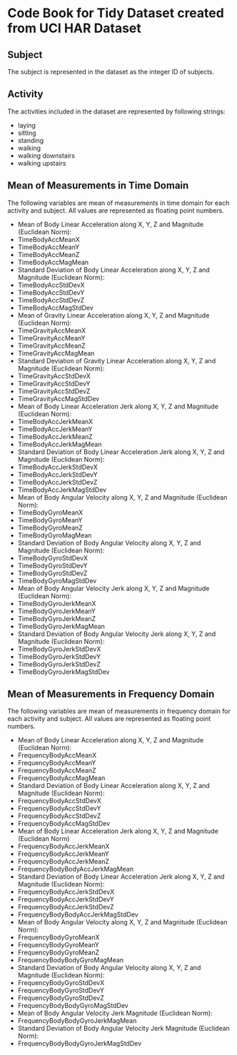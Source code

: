 # Code Book for Tidy Dataset created from UCI HAR Dataset

## Subject
The subject is represented in the dataset as the integer ID of subjects.
## Activity
The activities included in the dataset are represented by following strings:

 * laying
 * sitting
 * standing
 * walking
 * walking downstairs
 * walking upstairs

## Mean of Measurements in Time Domain
The following variables are mean of measurements in time domain for each activity and subject. All values are represented as floating point numbers.

* Mean of Body Linear Acceleration along X, Y, Z and Magnitude (Euclidean Norm):
 * TimeBodyAccMeanX                   
 * TimeBodyAccMeanY                  
 * TimeBodyAccMeanZ                   
 * TimeBodyAccMagMean
* Standard Deviation of Body Linear Acceleration along X, Y, Z and Magnitude (Euclidean Norm):
 * TimeBodyAccStdDevX                
 * TimeBodyAccStdDevY                 
 * TimeBodyAccStdDevZ                
 * TimeBodyAccMagStdDev 
* Mean of Gravity Linear Acceleration along X, Y, Z and Magnitude (Euclidean Norm):
 * TimeGravityAccMeanX                
 * TimeGravityAccMeanY               
 * TimeGravityAccMeanZ                
 * TimeGravityAccMagMean
* Standard Deviation of Gravity Linear Acceleration along X, Y, Z and Magnitude (Euclidean Norm):
 * TimeGravityAccStdDevX             
 * TimeGravityAccStdDevY              
 * TimeGravityAccStdDevZ             
 * TimeGravityAccMagStdDev 
* Mean of Body Linear Acceleration Jerk along X, Y, Z and Magnitude (Euclidean Norm):
 * TimeBodyAccJerkMeanX               
 * TimeBodyAccJerkMeanY              
 * TimeBodyAccJerkMeanZ               
 * TimeBodyAccJerkMagMean  
* Standard Deviation of Body Linear Acceleration Jerk along X, Y, Z and Magnitude (Euclidean Norm):
 * TimeBodyAccJerkStdDevX            
 * TimeBodyAccJerkStdDevY             
 * TimeBodyAccJerkStdDevZ            
 * TimeBodyAccJerkMagStdDev 
* Mean of Body Angular Velocity along X, Y, Z and Magnitude (Euclidean Norm):
 * TimeBodyGyroMeanX                  
 * TimeBodyGyroMeanY                 
 * TimeBodyGyroMeanZ                  
 * TimeBodyGyroMagMean 
* Standard Deviation of Body Angular Velocity along X, Y, Z and Magnitude (Euclidean Norm):
 * TimeBodyGyroStdDevX               
 * TimeBodyGyroStdDevY                
 * TimeBodyGyroStdDevZ               
 * TimeBodyGyroMagStdDev 
* Mean of Body Angular Velocity Jerk along X, Y, Z and Magnitude (Euclidean Norm):
 * TimeBodyGyroJerkMeanX              
 * TimeBodyGyroJerkMeanY             
 * TimeBodyGyroJerkMeanZ              
 * TimeBodyGyroJerkMagMean 
* Standard Deviation of Body Angular Velocity Jerk along X, Y, Z and Magnitude (Euclidean Norm):
 * TimeBodyGyroJerkStdDevX           
 * TimeBodyGyroJerkStdDevY            
 * TimeBodyGyroJerkStdDevZ           
 * TimeBodyGyroJerkMagStdDev

## Mean of Measurements in Frequency Domain
The following variables are mean of measurements in frequency domain for each activity and subject. All values are represented as floating point numbers.

* Mean of Body Linear Acceleration along X, Y, Z and Magnitude (Euclidean Norm):
 * FrequencyBodyAccMeanX              
 * FrequencyBodyAccMeanY             
 * FrequencyBodyAccMeanZ              
 * FrequencyBodyAccMagMean 
* Standard Deviation of Body Linear Acceleration along X, Y, Z and Magnitude (Euclidean Norm):
 * FrequencyBodyAccStdDevX           
 * FrequencyBodyAccStdDevY            
 * FrequencyBodyAccStdDevZ           
 * FrequencyBodyAccMagStdDev 
* Mean of Body Linear Acceleration Jerk along X, Y, Z and Magnitude (Euclidean Norm)
 * FrequencyBodyAccJerkMeanX          
 * FrequencyBodyAccJerkMeanY         
 * FrequencyBodyAccJerkMeanZ          
 * FrequencyBodyBodyAccJerkMagMean 
* Standard Deviation of Body Linear Acceleration Jerk along X, Y, Z and Magnitude (Euclidean Norm):
 * FrequencyBodyAccJerkStdDevX       
 * FrequencyBodyAccJerkStdDevY        
 * FrequencyBodyAccJerkStdDevZ       
 * FrequencyBodyBodyAccJerkMagStdDev
* Mean of Body Angular Velocity along X, Y, Z and Magnitude (Euclidean Norm):
 * FrequencyBodyGyroMeanX             
 * FrequencyBodyGyroMeanY            
 * FrequencyBodyGyroMeanZ             
 * FrequencyBodyBodyGyroMagMean 
* Standard Deviation of Body Angular Velocity along X, Y, Z and Magnitude (Euclidean Norm):
 * FrequencyBodyGyroStdDevX          
 * FrequencyBodyGyroStdDevY           
 * FrequencyBodyGyroStdDevZ          
 * FrequencyBodyBodyGyroMagStdDev 
* Mean of Body Angular Velocity Jerk Magnitude (Euclidean Norm):
 * FrequencyBodyBodyGyroJerkMagMean
* Standard Deviation of Body Angular Velocity Jerk Magnitude (Euclidean Norm):
 * FrequencyBodyBodyGyroJerkMagStdDev